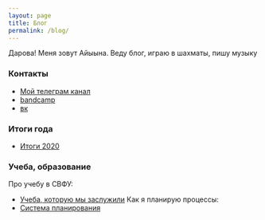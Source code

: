 ```yaml
---
layout: page
title: Блог
permalink: /blog/
---
```


Дарова! Меня зовут Айыына. Веду блог, играю в шахматы, пишу музыку 

### Контакты

- [Мой телеграм канал](https://t.me/+RddPCnYtiyJ24nTY)
- [bandcamp](https://keresm.bandcamp.com/)
- [вк](https://vk.com/keresm)

### Итоги года
- [Итоги 2020](http://keresm.ru/2021-01-14-Выводы/)

### Учеба, образование
Про учебу в СВФУ:
- [Учеба, которую мы заслужили](http://keresm.ru/2020-11-21-study/)
Как я планирую процессы:
- [Система планирования](http://keresm.ru/2021-08-16-notion/)
